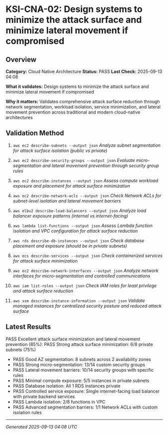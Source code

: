 # KSI-CNA-02: Design systems to minimize the attack surface and minimize lateral movement if compromised

## Overview

**Category:** Cloud Native Architecture
**Status:** PASS
**Last Check:** 2025-09-13 04:08

**What it validates:** Design systems to minimize the attack surface and minimize lateral movement if compromised

**Why it matters:** Validates comprehensive attack surface reduction through network segmentation, workload isolation, service minimization, and lateral movement prevention across traditional and modern cloud-native architectures

## Validation Method

1. `aws ec2 describe-subnets --output json`
   *Analyze subnet segmentation for attack surface isolation (public vs private)*

2. `aws ec2 describe-security-groups --output json`
   *Evaluate micro-segmentation and lateral movement prevention through security group rules*

3. `aws ec2 describe-instances --output json`
   *Assess compute workload exposure and placement for attack surface minimization*

4. `aws ec2 describe-network-acls --output json`
   *Check Network ACLs for subnet-level isolation and lateral movement barriers*

5. `aws elbv2 describe-load-balancers --output json`
   *Analyze load balancer exposure patterns (internal vs internet-facing)*

6. `aws lambda list-functions --output json`
   *Assess Lambda function isolation and VPC configuration for attack surface reduction*

7. `aws rds describe-db-instances --output json`
   *Check database placement and exposure (should be in private subnets)*

8. `aws ecs describe-services --output json`
   *Check containerized services for attack surface minimization*

9. `aws ec2 describe-network-interfaces --output json`
   *Analyze network interfaces for micro-segmentation and controlled communications*

10. `aws iam list-roles --output json`
   *Check IAM roles for least privilege and attack surface reduction*

11. `aws ssm describe-instance-information --output json`
   *Validate managed instances for centralized security posture and reduced attack surface*

## Latest Results

PASS Excellent attack surface minimization and lateral movement prevention (85%): PASS Strong attack surface minimization: 6/8 private subnets (75%)
- PASS Good AZ segmentation: 8 subnets across 2 availability zones
- PASS Strong micro-segmentation: 13/14 custom security groups
- PASS Lateral movement barriers: 10/14 security groups with specific rules
- PASS Minimal compute exposure: 5/5 instances in private subnets
- PASS Database isolation: All 1 RDS instances private
- PASS Controlled service exposure: Single internet-facing load balancer with private backend services
- PASS Lambda isolation: 2/8 functions in VPC
- PASS Advanced segmentation barriers: 1/1 Network ACLs with custom isolation rules

---
*Generated 2025-09-13 04:08 UTC*